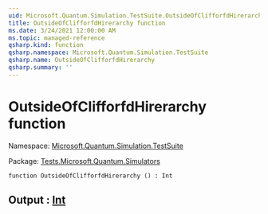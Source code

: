 ```yaml
---
uid: Microsoft.Quantum.Simulation.TestSuite.OutsideOfClifforfdHirerarchy
title: OutsideOfClifforfdHirerarchy function
ms.date: 3/24/2021 12:00:00 AM
ms.topic: managed-reference
qsharp.kind: function
qsharp.namespace: Microsoft.Quantum.Simulation.TestSuite
qsharp.name: OutsideOfClifforfdHirerarchy
qsharp.summary: ''
---
```


# OutsideOfClifforfdHirerarchy function

Namespace: [Microsoft.Quantum.Simulation.TestSuite](xref:Microsoft.Quantum.Simulation.TestSuite)

Package: [Tests.Microsoft.Quantum.Simulators](https://nuget.org/packages/Tests.Microsoft.Quantum.Simulators)




```qsharp
function OutsideOfClifforfdHirerarchy () : Int
```


## Output : [Int](xref:microsoft.quantum.lang-ref.int)

